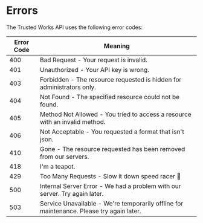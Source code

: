 # Errors

The Trusted Works API uses the following error codes:


Error Code | Meaning
---------- | -------
400 | Bad Request - Your request is invalid.
401 | Unauthorized - Your API key is wrong.
403 | Forbidden - The resource requested is hidden for administrators only.
404 | Not Found - The specified resource could not be found.
405 | Method Not Allowed - You tried to access a resource with an invalid method.
406 | Not Acceptable - You requested a format that isn't json.
410 | Gone - The resource requested has been removed from our servers.
418 | I'm a teapot.
429 | Too Many Requests - Slow it down speed racer 🐢
500 | Internal Server Error - We had a problem with our server. Try again later.
503 | Service Unavailable - We're temporarily offline for maintenance. Please try again later.

